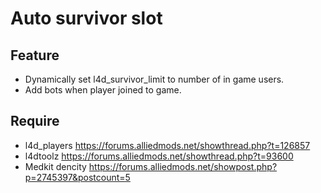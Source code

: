# Auto survivor slot

## Feature

* Dynamically set l4d_survivor_limit to number of in game users.
* Add bots when player joined to game.

## Require

* l4d_players https://forums.alliedmods.net/showthread.php?t=126857
* l4dtoolz https://forums.alliedmods.net/showthread.php?t=93600
* Medkit dencity https://forums.alliedmods.net/showpost.php?p=2745397&postcount=5
